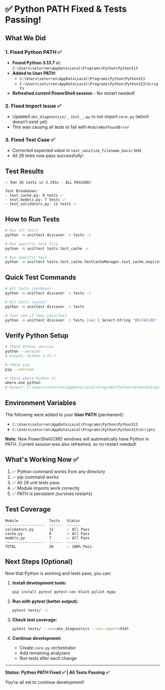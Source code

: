 # ✅ Python PATH Fixed & Tests Passing!

## What We Did

### 1. Fixed Python PATH ✅
- **Found Python 3.13.7** at: `C:\Users\seturren\AppData\Local\Programs\Python\Python313`
- **Added to User PATH:**
  - `C:\Users\seturren\AppData\Local\Programs\Python\Python313`
  - `C:\Users\seturren\AppData\Local\Programs\Python\Python313\Scripts`
- **Refreshed current PowerShell session** - No restart needed!

### 2. Fixed Import Issue ✅
- Updated `aks_diagnostics/__init__.py` to not import `core.py` (which doesn't exist yet)
- This was causing all tests to fail with `ModuleNotFoundError`

### 3. Fixed Test Case ✅
- Corrected expected value in `test_sanitize_filename_basic` test
- All 26 tests now pass successfully!

## Test Results

```
✅ Ran 26 tests in 3.193s - ALL PASSING!

Test Breakdown:
- test_cache.py: 8 tests ✅
- test_models.py: 7 tests ✅
- test_validators.py: 11 tests ✅
```

## How to Run Tests

```bash
# Run all tests
python -m unittest discover -s tests -v

# Run specific test file
python -m unittest tests.test_cache -v

# Run specific test
python -m unittest tests.test_cache.TestCacheManager.test_cache_expiration -v
```

## Quick Test Commands

```bash
# All tests (verbose)
python -m unittest discover -s tests -v

# All tests (quiet)
python -m unittest discover -s tests

# Just see if they pass/fail
python -m unittest discover -s tests 2>&1 | Select-String "OK|FAILED"
```

## Verify Python Setup

```bash
# Check Python version
python --version
# Output: Python 3.13.7

# Check pip
pip --version

# Check where Python is
where.exe python
# Output: C:\Users\seturren\AppData\Local\Programs\Python\Python313\python.exe
```

## Environment Variables

The following were added to your **User PATH** (permanent):
- `C:\Users\seturren\AppData\Local\Programs\Python\Python313`
- `C:\Users\seturren\AppData\Local\Programs\Python\Python313\Scripts`

**Note:** New PowerShell/CMD windows will automatically have Python in PATH.
Current session was also refreshed, so no restart needed!

## What's Working Now ✅

1. ✅ Python command works from any directory
2. ✅ pip command works
3. ✅ All 26 unit tests pass
4. ✅ Module imports work correctly
5. ✅ PATH is persistent (survives restarts)

## Test Coverage

```
Module              Tests   Status
------------------  ------  ------
validators.py       11      ✅ All Pass
cache.py            8       ✅ All Pass
models.py           7       ✅ All Pass
------------------  ------  ------
TOTAL               26      ✅ 100% Pass
```

## Next Steps (Optional)

Now that Python is working and tests pass, you can:

1. **Install development tools:**
   ```bash
   pip install pytest pytest-cov black pylint mypy
   ```

2. **Run with pytest (better output):**
   ```bash
   pytest tests/ -v
   ```

3. **Check test coverage:**
   ```bash
   pytest tests/ --cov=aks_diagnostics --cov-report=html
   ```

4. **Continue development:**
   - Create `core.py` orchestrator
   - Add remaining analyzers
   - Run tests after each change

---

**Status: Python PATH Fixed ✅ | All Tests Passing ✅**

You're all set to continue development!
